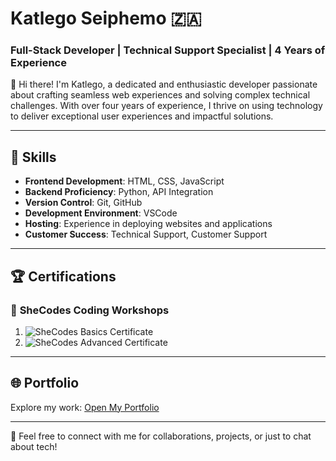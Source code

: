 # Katlego Seiphemo 🇿🇦  
### Full-Stack Developer | Technical Support Specialist | 4 Years of Experience  

👋 Hi there! I'm Katlego, a dedicated and enthusiastic developer passionate about crafting seamless web experiences and solving complex technical challenges. With over four years of experience, I thrive on using technology to deliver exceptional user experiences and impactful solutions.

---

## 🔧 **Skills**  
- **Frontend Development**: HTML, CSS, JavaScript  
- **Backend Proficiency**: Python, API Integration  
- **Version Control**: Git, GitHub  
- **Development Environment**: VSCode  
- **Hosting**: Experience in deploying websites and applications  
- **Customer Success**: Technical Support, Customer Support  

---

## 🏆 **Certifications**  
### 📜 **SheCodes Coding Workshops**  
1. ![SheCodes Basics Certificate](https://s3.amazonaws.com/shecodesio-production/students/certificates/000/225/873/original/225873.png?1731967397)  
2. ![SheCodes Advanced Certificate](https://s3.amazonaws.com/shecodesio-production/students/certificates/000/213/027/original/213027.png?1729619619)  

---

## 🌐 **Portfolio**  
Explore my work: [Open My Portfolio](https://katlegoseiphemo.github.io/My-Portofolio/)  

---

📩 Feel free to connect with me for collaborations, projects, or just to chat about tech!  
